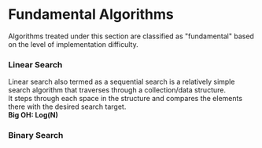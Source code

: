# Fundamental Algorithms
Algorithms treated under this section are classified as "fundamental" based on the level of implementation 
difficulty. 
### Linear Search
Linear search also termed as a sequential search is a relatively simple search algorithm that traverses through a collection/data structure.  
It steps through each space in the structure and compares the elements there with the desired search target.  
**Big OH: Log(N)**  

### Binary Search